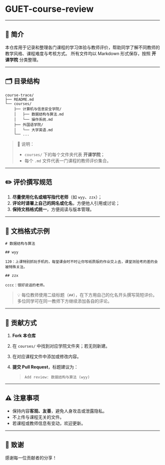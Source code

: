 # GUET-course-review

------

## 📘 简介

本仓库用于记录和整理各门课程的学习体验与教师评价，帮助同学了解不同教师的教学风格、课程难度与考核方式。
 所有文件均以 Markdown 形式保存，按照 **开课学院** 分类整理。

------

## 🗂 目录结构

```
course-trace/
├── README.md
└── courses/
    ├── 计算机与信息安全学院/
    │   ├── 数据结构与算法.md
    │   └── 操作系统.md
    ├── 外国语学院/
    │   └── 大学英语.md
    └── ...
```

> 📌 说明：
>
> - `courses/` 下的每个文件夹代表 **开课学院**；
> - 每个 `.md` 文件代表一门课程的教师评价集合。

------

## ✏️ 评价撰写规范

1. **尽量使用化名或缩写指代老师**（如 `wyy`、`zzx`）；
2. **评论时请署上自己的网名或化名**，方便他人引用或讨论；
3. **保持文档格式统一**，方便阅读与版本管理。

------

## 📄 文档格式示例

```
# 数据结构与算法

## wyy

120：上课特别抓玩手机的，每堂课会时不时让你写纸质版的作业交上去，课堂测验考的差的会被特殊关注。

## zzx

cccc：很好说话的老师。
```

> 💡 每位教师使用二级标题（`##`），在下方用自己的化名开头撰写简短评价。
>  多位同学可在同一教师下方继续添加各自的评论。

------

## 🤝 贡献方式

1. **Fork 本仓库**

2. 在 `courses/` 中找到对应学院文件夹；若无则新建。

3. 在对应课程文件中添加或修改内容。

4. **提交 Pull Request**，标题建议为：

   > `Add review: 数据结构与算法 (wyy)`

------

## ⚠️ 注意事项

- 保持内容**客观、友善**，避免人身攻击或泄露隐私。
- 不上传与课程无关的文件。
- 若课程或教师信息有变动，欢迎更新。

------

## 🌟 致谢

感谢每一位贡献者的分享！
